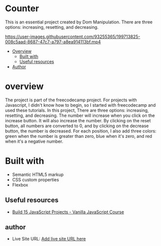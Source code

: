 # Counter

This is an essential project created by Dom Manipulation. There are three options: increasing, resetting, and decreasing.



https://user-images.githubusercontent.com/93255365/199713825-008c5aad-8687-47c7-a797-a8ea914113bf.mp4










- [Overview](#overview)
  - [Built with](#built-with)
  - [Useful resources](#useful-resources)
- [Author](#author)



# overview
The project is part of the freecodecamp project. For projects with Javascript, I didn't know how to begin, so I started with freecodecamp and used these tutorials. In this project, There are three options: increasing, resetting, and decreasing. The number will increase when you click on the increase button. It will also increase the number. By clicking on the reset button, all numbers are converted to 0, and by clicking on the decrease button, the number is decreased. For each position, I also add three colors: green when the number is greater than zero, blue when it's zero, and red when it's a negative number.


 # Built with
- Semantic HTML5 markup
- CSS custom properties
- Flexbox

## Useful resources

 - [Build 15 JavaScript Projects - Vanilla JavaScript Course](https://www.youtube.com/watch?v=3PHXvlpOkf4&t=2627s)


## author

- Live Site URL: [Add live site URL here](https://itsnooshin.github.io/counter-js-practice-01/)

